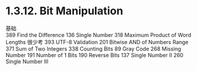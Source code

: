 
# 1.3.12. Bit Manipulation

基础	
389	Find the Difference
136	Single Number
318	Maximum Product of Word Lengths
很少考	
393	UTF-8 Validation
201	Bitwise AND of Numbers Range
371	Sum of Two Integers
338	Counting Bits
89	Gray Code
268	Missing Number
191	Number of 1 Bits
190	Reverse Bits
137	Single Number II
260	Single Number III
